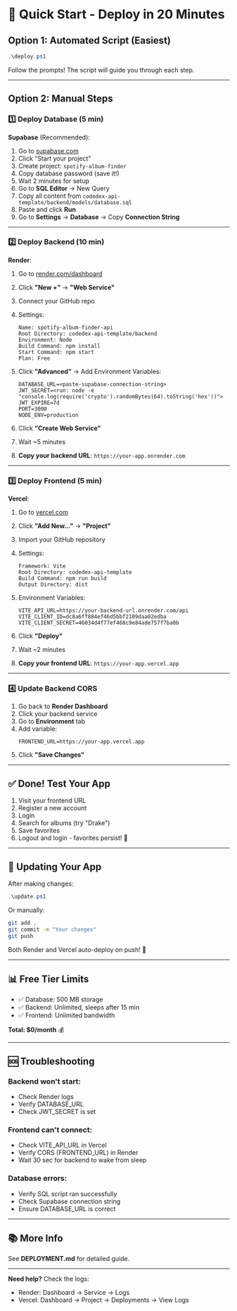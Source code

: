 # 🚀 Quick Start - Deploy in 20 Minutes

## Option 1: Automated Script (Easiest)

```powershell
.\deploy.ps1
```

Follow the prompts! The script will guide you through each step.

---

## Option 2: Manual Steps

### 1️⃣ Deploy Database (5 min)

**Supabase** (Recommended):
1. Go to [supabase.com](https://supabase.com)
2. Click "Start your project"
3. Create project: `spotify-album-finder`
4. Copy database password (save it!)
5. Wait 2 minutes for setup
6. Go to **SQL Editor** → New Query
7. Copy all content from `codedex-api-template/backend/models/database.sql`
8. Paste and click **Run**
9. Go to **Settings** → **Database** → Copy **Connection String**

---

### 2️⃣ Deploy Backend (10 min)

**Render**:
1. Go to [render.com/dashboard](https://render.com/dashboard)
2. Click **"New +"** → **"Web Service"**
3. Connect your GitHub repo
4. Settings:
   ```
   Name: spotify-album-finder-api
   Root Directory: codedex-api-template/backend
   Environment: Node
   Build Command: npm install
   Start Command: npm start
   Plan: Free
   ```

5. Click **"Advanced"** → Add Environment Variables:
   ```env
   DATABASE_URL=<paste-supabase-connection-string>
   JWT_SECRET=<run: node -e "console.log(require('crypto').randomBytes(64).toString('hex'))">
   JWT_EXPIRE=7d
   PORT=3000
   NODE_ENV=production
   ```

6. Click **"Create Web Service"**
7. Wait ~5 minutes
8. **Copy your backend URL**: `https://your-app.onrender.com`

---

### 3️⃣ Deploy Frontend (5 min)

**Vercel**:
1. Go to [vercel.com](https://vercel.com)
2. Click **"Add New..."** → **"Project"**
3. Import your GitHub repository
4. Settings:
   ```
   Framework: Vite
   Root Directory: codedex-api-template
   Build Command: npm run build
   Output Directory: dist
   ```

5. Environment Variables:
   ```env
   VITE_API_URL=https://your-backend-url.onrender.com/api
   VITE_CLIENT_ID=dc8a6ff884ef46d5bbf2109daa02edba
   VITE_CLIENT_SECRET=46034d4f77ef468c9e84ade757f7ba0b
   ```

6. Click **"Deploy"**
7. Wait ~2 minutes
8. **Copy your frontend URL**: `https://your-app.vercel.app`

---

### 4️⃣ Update Backend CORS

1. Go back to **Render Dashboard**
2. Click your backend service
3. Go to **Environment** tab
4. Add variable:
   ```env
   FRONTEND_URL=https://your-app.vercel.app
   ```
5. Click **"Save Changes"**

---

## ✅ Done! Test Your App

1. Visit your frontend URL
2. Register a new account
3. Login
4. Search for albums (try "Drake")
5. Save favorites
6. Logout and login - favorites persist! 🎉

---

## 🔄 Updating Your App

After making changes:

```powershell
.\update.ps1
```

Or manually:
```bash
git add .
git commit -m "Your changes"
git push
```

Both Render and Vercel auto-deploy on push! 🚀

---

## 📊 Free Tier Limits

- ✅ Database: 500 MB storage
- ✅ Backend: Unlimited, sleeps after 15 min
- ✅ Frontend: Unlimited bandwidth

**Total: $0/month** 💰

---

## 🆘 Troubleshooting

### Backend won't start:
- Check Render logs
- Verify DATABASE_URL
- Check JWT_SECRET is set

### Frontend can't connect:
- Check VITE_API_URL in Vercel
- Verify CORS (FRONTEND_URL) in Render
- Wait 30 sec for backend to wake from sleep

### Database errors:
- Verify SQL script ran successfully
- Check Supabase connection string
- Ensure DATABASE_URL is correct

---

## 📚 More Info

See **DEPLOYMENT.md** for detailed guide.

---

**Need help?** Check the logs:
- Render: Dashboard → Service → Logs
- Vercel: Dashboard → Project → Deployments → View Logs


